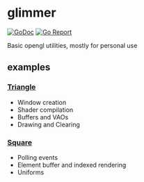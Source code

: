 # glimmer

[![GoDoc](https://godoc.org/github.com/PieterD/glimmer?status.svg)](https://godoc.org/github.com/PieterD/glimmer)
[![Go Report](https://goreportcard.com/badge/github.com/PieterD/glimmer)](https://goreportcard.com/report/github.com/PieterD/glimmer)


Basic opengl utilities, mostly for personal use

## examples

### [Triangle](examples/triangle)
- Window creation
- Shader compilation
- Buffers and VAOs
- Drawing and Clearing

### [Square](examples/square)
- Polling events
- Element buffer and indexed rendering
- Uniforms

